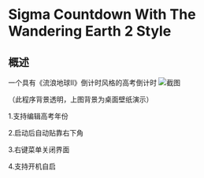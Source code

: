 # Sigma Countdown With The Wandering Earth 2 Style 
## 概述
一个具有《流浪地球Ⅱ》倒计时风格的高考倒计时
![截图](https://github.com/CN-Ironegg/Gaokao-Countdown-With-Wandering-Earth-2-Style/assets/75211294/983f3114-4a33-4d1d-9e47-5fa12aa7cf31)

（此程序背景透明，上图背景为桌面壁纸演示）

1.支持编辑高考年份

2.启动后自动贴靠右下角

3.右键菜单关闭界面

4.支持开机自启

